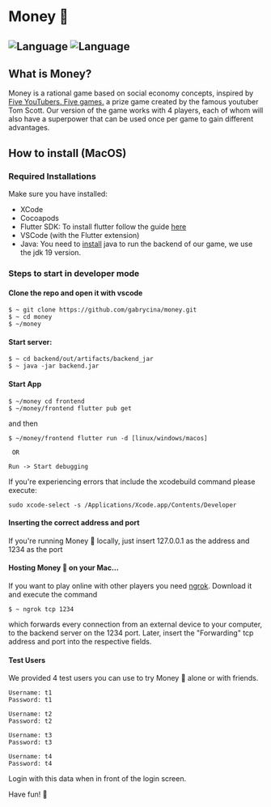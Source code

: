 # Money 💸

![Language](https://img.shields.io/badge/Language-java-orange)
![Language](https://img.shields.io/badge/Language-dart-blue)
---

## What is Money?
Money is a rational game based on social economy concepts, inspired by [Five YouTubers. Five games.](https://www.youtube.com/watch?v=FJSI7QTAt_o) 
a prize game created by the famous youtuber Tom Scott. Our version of the game works with 4 players, each of whom will also have a superpower that can be 
used once per game to gain different advantages.

## How to install (MacOS)

### Required Installations
Make sure you have installed:

- XCode
- Cocoapods
- Flutter SDK: To install flutter follow the guide [here](https://docs.flutter.dev/get-started/install)
- VSCode (with the Flutter extension)
- Java: You need to [install](https://www.oracle.com/java/technologies/downloads/) java to run the backend of our game, we use the jdk 19 version.

### Steps to start in developer mode

#### Clone the repo and open it with vscode
```
$ ~ git clone https://github.com/gabrycina/money.git
$ ~ cd money
$ ~/money
```

#### Start server:
```
$ ~ cd backend/out/artifacts/backend_jar
$ ~ java -jar backend.jar
```


#### Start App

```
$ ~/money cd frontend
$ ~/money/frontend flutter pub get
```

and then 

```
$ ~/money/frontend flutter run -d [linux/windows/macos]
 
 OR
 
Run -> Start debugging
```

If you're experiencing errors that include the xcodebuild command please execute:

```
sudo xcode-select -s /Applications/Xcode.app/Contents/Developer
```

#### Inserting the correct address and port

If you're running Money 💸 locally, just insert 127.0.0.1 as the address and 1234 as the port

#### Hosting Money 💸 on your Mac...
If you want to play online with other players you need [ngrok](https://ngrok.com/download). Download it and execute the command

```
$ ~ ngrok tcp 1234
```

which forwards every connection from an external device to your computer, to the backend server on the 1234 port.
Later, insert the "Forwarding" tcp address and port into the respective fields.

#### Test Users

We provided 4 test users you can use to try Money 💸 alone or with friends.

```
Username: t1
Password: t1

Username: t2
Password: t2

Username: t3
Password: t3

Username: t4
Password: t4
```

Login with this data when in front of the login screen.

Have fun! 💸





